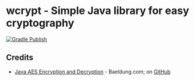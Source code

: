 # wcrypt - Simple Java library for easy cryptography
[![Gradle Publish](https://github.com/LCLPYT/wcrypt/actions/workflows/gradle-publish.yml/badge.svg)](https://github.com/LCLPYT/wcrypt/actions/workflows/gradle-publish.yml)

## Credits
- [Java AES Encryption and Decryption](https://www.baeldung.com/java-aes-encryption-decryption) - Baeldung.com; on 
[GitHub](https://github.com/eugenp/tutorials/tree/62a74a6b2827ab0760b98ba173ebff2f3c884d01/core-java-modules/core-java-security-algorithms)